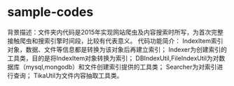 # sample-codes
背景描述：文件夹内代码是2015年实现网站爬虫及内容搜索时所写，为首次完整接触爬虫和搜索引擎时间段，比较有代表意义。
代码功能简介：
	IndexItem索引对象，数据、文件等信息都是转换为该对象后再建立索引；
	Indexer为创建索引的工具类，目的是将IndexItem对象转换为索引；
	DBIndexUtil,FileIndexUtil为对数据库（mysql,mongodb）和文件创建索引提供的工具类；
	Searcher为对索引进行查询；
	TikaUtil为文件内容抽取工具类。
